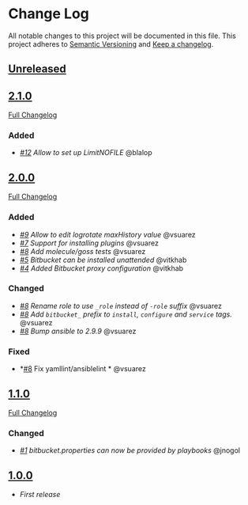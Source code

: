 # Change Log

All notable changes to this project will be documented in this file.
This project adheres to [Semantic Versioning](http://semver.org/) and [Keep a changelog](https://github.com/olivierlacan/keep-a-changelog).

## [Unreleased](https://github.com/idealista/bitbucket_role/tree/develop)

## [2.1.0](https://github.com/idealista/bitbucket_role/tree/2.1.0)
[Full Changelog](https://github.com/idealista/bitbucket_role/compare/2.0.0...2.1.0)
### Added
- *[#12](https://github.com/idealista/bitbucket-role/issues/12) Allow to set up LimitNOFILE* @blalop

## [2.0.0](https://github.com/idealista/bitbucket_role/tree/2.0.0)
[Full Changelog](https://github.com/idealista/bitbucket_role/compare/1.1.0...2.0.0)
### Added
- *[#9](https://github.com/idealista/bitbucket-role/issues/9) Allow to edit logrotate maxHistory value* @vsuarez
- *[#7](https://github.com/idealista/bitbucket-role/issues/7) Support for installing plugins* @vsuarez
- *[#8](https://github.com/idealista/bitbucket-role/issues/8) Add molecule/goss tests* @vsuarez
- *[#5](https://github.com/idealista/bitbucket-role/pull/5) Bitbucket can be installed unattended* @vitkhab
- *[#4](https://github.com/idealista/bitbucket-role/pull/4) Added Bitbucket proxy configuration* @vitkhab
### Changed
- *[#8](https://github.com/idealista/bitbucket-role/issues/8) Rename role to use `_role` instead of `-role` suffix* @vsuarez
- *[#8](https://github.com/idealista/bitbucket-role/issues/8) Add `bitbucket_` prefix to `install`, `configure` and `service` tags.* @vsuarez
- *[#8](https://github.com/idealista/bitbucket-role/issues/8) Bump ansible to 2.9.9* @vsuarez
### Fixed
- *[#8](https://github.com/idealista/bitbucket-role/issues/8) Fix yamllint/ansiblelint * @vsuarez

## [1.1.0](https://github.com/idealista/bitbucket_role/tree/1.1.0)
[Full Changelog](https://github.com/idealista/bitbucket_role/compare/1.0.0...1.1.0)
### Changed
- *[#1](https://github.com/idealista/bitbucket_role/issues/1) bitbucket.properties can now be provided by playbooks* @jnogol

## [1.0.0](https://github.com/idealista/bitbucket_role/tree/1.0.0)
- *First release*
